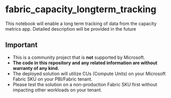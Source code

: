 # fabric_capacity_longterm_tracking
This notebook will enable a long term tracking of data from the capacity metrics app.
Detailed description will be provided in the future



## Important

- This is a community project that is **not** supported by Microsoft.
- **The code in this repository and any related information are without warranty of any kind.**
- The deployed solution will utilize CUs (Compute Units) on your Microsoft Fabric SKU on your PBI/Fabric tenant.
- Please test the solution on a non-production Fabric SKU first without impacting other workloads on your tenant.
